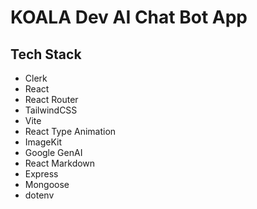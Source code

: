 # KOALA Dev AI Chat Bot App

## Tech Stack

- Clerk
- React
- React Router
- TailwindCSS
- Vite
- React Type Animation
- ImageKit
- Google GenAI
- React Markdown
- Express
- Mongoose
- dotenv
